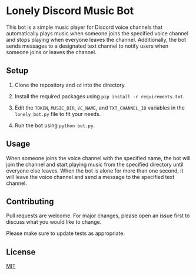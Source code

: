 # Lonely Discord Music Bot
This bot is a simple music player for Discord voice channels that automatically plays music when someone joins the specified voice channel and stops playing when everyone leaves the channel. Additionally, the bot sends messages to a designated text channel to notify users when someone joins or leaves the channel.


## Setup

1. Clone the repository and `cd` into the directory.

2. Install the required packages using `pip install -r requirements.txt`.

3. Edit the `TOKEN`, `MUSIC_DIR`, `VC_NAME`, and `TXT_CHANNEL_ID` variables in the `lonely_bot.py` file to fit your needs.

4. Run the bot using `python bot.py`.

## Usage

When someone joins the voice channel with the specified name, the bot will join the channel and start playing music from the specified directory until everyone else leaves. When the bot is alone for more than one second, it will leave the voice channel and send a message to the specified text channel.

## Contributing

Pull requests are welcome. For major changes, please open an issue first to discuss what you would like to change.

Please make sure to update tests as appropriate.

## License

[MIT](https://choosealicense.com/licenses/mit/)
